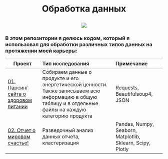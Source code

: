 <h1><p align="center">Обработка данных</p align="center"></h1> 
<p align="center"><img src="https://g.foolcdn.com/editorial/images/673371/big-data-analytics.jpg" border="0"></a></p>
<h3>В этом репозитории я делюсь кодом, который я использовал для обработки различных типов данных на протяжении моей карьеры:</h3>
  
  
| **Проект** | **Тип исследования** | **Примечание** |
| -------------------- | :--------------------- |:---------------------------|
| [01. Парсинг сайта о здоровом питании](https://github.com/PavelAlexee/data_processing/tree/main/Scraping_cal_prods) | Собираем данные о продукте и его энергетической ценности. Также записываем всю информацию в общую таблицу и в отдельные файлы на каждую категорию продукта | Requests, Beautifulsoup4, JSON |
| [02. Отчет о мировом счастье!](https://github.com/PavelAlexee/data_processing/tree/main/World_Happiness_EDA_CLUSTERING) | Разведочный анализ данных отчета, кластеризация | Pandas, Numpy, Seaborn, Matplotlib, Sklearn, Scipy, Plotly |
